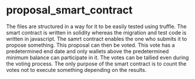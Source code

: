 # proposal_smart_contract
The files are structured in a way for it to be easily tested using truffle.
The smart contract is written in solidity whereas the migration and test code is written in javascript.
The samrt contract enables the one who submits it to propose something. This proposal can then be voted. This vote has a predetermined end date and only wallets above the predetermined minimum balance can participate in it. The votes can be tallied even during the voting process.
The only purpose of the smart contract is to count the votes not to execute something depending on the results.
